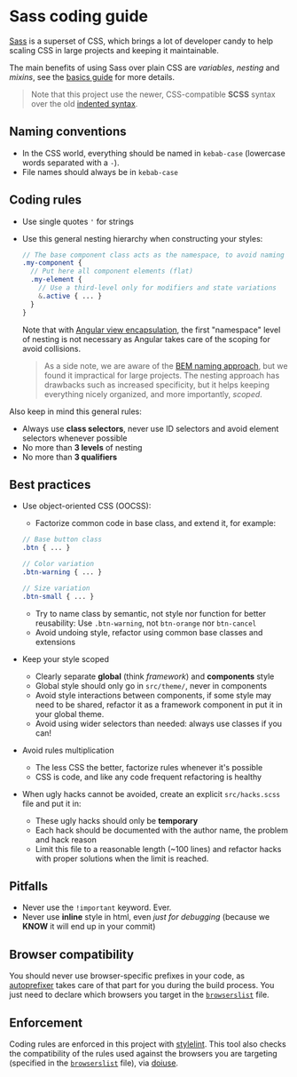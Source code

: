 # Sass coding guide

[Sass](http://sass-lang.com) is a superset of CSS, which brings a lot of developer candy to help scaling CSS in large
projects and keeping it maintainable.

The main benefits of using Sass over plain CSS are *variables*, *nesting* and *mixins*, see the
[basics guide](http://sass-lang.com/guide) for more details.

> Note that this project use the newer, CSS-compatible **SCSS** syntax over the old
  [indented syntax](http://sass-lang.com/documentation/file.INDENTED_SYNTAX.html).

## Naming conventions

- In the CSS world, everything should be named in `kebab-case` (lowercase words separated with a `-`).
- File names should always be in `kebab-case`

## Coding rules

- Use single quotes `'` for strings
- Use this general nesting hierarchy when constructing your styles:
  ```scss
  // The base component class acts as the namespace, to avoid naming and style collisions
  .my-component {
    // Put here all component elements (flat)
    .my-element {
      // Use a third-level only for modifiers and state variations
      &.active { ... }
    }
  }
  ```
  Note that with
  [Angular view encapsulation](https://angular.io/docs/ts/latest/guide/component-styles.html#!#view-encapsulation),
  the first "namespace" level of nesting is not necessary as Angular takes care of the scoping for avoid collisions.

  > As a side note, we are aware of the [BEM naming approach](https://en.bem.info/tools/bem/bem-naming/), but we found
    it impractical for large projects. The nesting approach has drawbacks such as increased specificity, but it helps
    keeping everything nicely organized, and more importantly, *scoped*.


Also keep in mind this general rules:
- Always use **class selectors**, never use ID selectors and avoid element selectors whenever possible
- No more than **3 levels** of nesting
- No more than **3 qualifiers**

## Best practices

- Use object-oriented CSS (OOCSS):
  * Factorize common code in base class, and extend it, for example:
  ```scss
  // Base button class
  .btn { ... }

  // Color variation
  .btn-warning { ... }

  // Size variation
  .btn-small { ... }
  ```
  * Try to name class by semantic, not style nor function for better reusability:
    Use `.btn-warning`, not `btn-orange` nor `btn-cancel`
  * Avoid undoing style, refactor using common base classes and extensions

- Keep your style scoped
  * Clearly separate **global** (think *framework*) and **components** style
  * Global style should only go in `src/theme/`, never in components
  * Avoid style interactions between components, if some style may need to be shared, refactor it as a framework
    component in put it in your global theme.
  * Avoid using wider selectors than needed: always use classes if you can!

- Avoid rules multiplication
  * The less CSS the better, factorize rules whenever it's possible
  * CSS is code, and like any code frequent refactoring is healthy

- When ugly hacks cannot be avoided, create an explicit `src/hacks.scss` file and put it in:
  * These ugly hacks should only be **temporary**
  * Each hack should be documented with the author name, the problem and hack reason
  * Limit this file to a reasonable length (~100 lines) and refactor hacks with proper solutions when the limit is
    reached.

## Pitfalls

- Never use the `!important` keyword. Ever.
- Never use **inline** style in html, even *just for debugging* (because we **KNOW** it will end up in your commit)

## Browser compatibility

You should never use browser-specific prefixes in your code, as [autoprefixer](https://github.com/postcss/autoprefixer)
takes care of that part for you during the build process.
You just need to declare which browsers you target in the [`browserslist`](https://github.com/ai/browserslist) file.

## Enforcement

Coding rules are enforced in this project with [stylelint](https://stylelint.io).
This tool also checks the compatibility of the rules used against the browsers you are targeting (specified in the
[`browserslist`](https://github.com/ai/browserslist) file), via [doiuse](https://github.com/anandthakker/doiuse).
